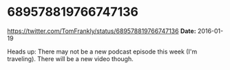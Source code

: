 # 689578819766747136
https://twitter.com/TomFrankly/status/689578819766747136
**Date:** 2016-01-19

Heads up: There may not be a new podcast episode this week (I'm traveling). There will be a new video though.
